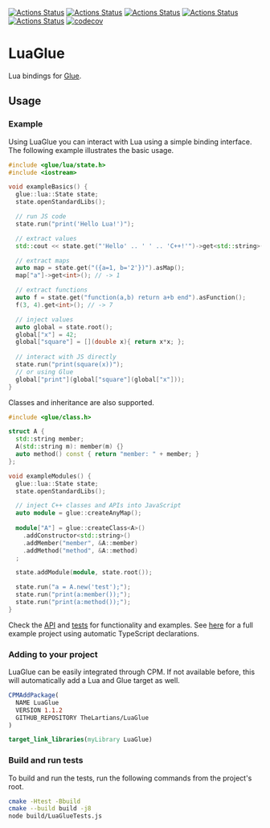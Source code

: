 [![Actions Status](https://github.com/TheLartians/LuaGlue/workflows/MacOS/badge.svg)](https://github.com/TheLartians/LuaGlue/actions)
[![Actions Status](https://github.com/TheLartians/LuaGlue/workflows/Windows/badge.svg)](https://github.com/TheLartians/LuaGlue/actions)
[![Actions Status](https://github.com/TheLartians/LuaGlue/workflows/Ubuntu/badge.svg)](https://github.com/TheLartians/LuaGlue/actions)
[![Actions Status](https://github.com/TheLartians/LuaGlue/workflows/Style/badge.svg)](https://github.com/TheLartians/LuaGlue/actions)
[![Actions Status](https://github.com/TheLartians/LuaGlue/workflows/Install/badge.svg)](https://github.com/TheLartians/LuaGlue/actions)
[![codecov](https://codecov.io/gh/TheLartians/LuaGlue/branch/master/graph/badge.svg)](https://codecov.io/gh/TheLartians/LuaGlue)

# LuaGlue

Lua bindings for [Glue](https://github.com/TheLartians/Glue).

## Usage

### Example

Using LuaGlue you can interact with Lua using a simple binding interface.
The following example illustrates the basic usage.

```cpp
#include <glue/lua/state.h>
#include <iostream>

void exampleBasics() {
  glue::lua::State state;
  state.openStandardLibs();

  // run JS code
  state.run("print('Hello Lua!')");

  // extract values
  std::cout << state.get("'Hello' .. ' ' .. 'C++!'")->get<std::string>() << std::endl;

  // extract maps
  auto map = state.get("({a=1, b='2'})").asMap();
  map["a"]->get<int>(); // -> 1

  // extract functions
  auto f = state.get("function(a,b) return a+b end").asFunction();
  f(3, 4).get<int>(); // -> 7

  // inject values
  auto global = state.root();
  global["x"] = 42;
  global["square"] = [](double x){ return x*x; };
  
  // interact with JS directly
  state.run("print(square(x))");
  // or using Glue
  global["print"](global["square"](global["x"]));
}
```

Classes and inheritance are also supported.

```cpp
#include <glue/class.h>

struct A {
  std::string member;
  A(std::string m): member(m) {}
  auto method() const { return "member: " + member; }
};

void exampleModules() {
  glue::lua::State state;
  state.openStandardLibs();

  // inject C++ classes and APIs into JavaScript
  auto module = glue::createAnyMap();
  
  module["A"] = glue::createClass<A>()
    .addConstructor<std::string>()
    .addMember("member", &A::member)
    .addMethod("method", &A::method)
  ;

  state.addModule(module, state.root());

  state.run("a = A.new('test');");
  state.run("print(a:member());");
  state.run("print(a:method());");
}
```

Check the [API](include/glue/emscripten/state.h) and [tests](test/source/state.cpp) for functionality and examples.
See [here](https://github.com/TheLartians/TypeScriptXX) for a full example project using automatic TypeScript declarations.

### Adding to your project

LuaGlue can be easily integrated through CPM.
If not available before, this will automatically add a Lua and Glue target as well.

```cmake
CPMAddPackage(
  NAME LuaGlue
  VERSION 1.1.2
  GITHUB_REPOSITORY TheLartians/LuaGlue
)

target_link_libraries(myLibrary LuaGlue)
```

### Build and run tests

To build and run the tests, run the following commands from the project's root.

```bash
cmake -Htest -Bbuild
cmake --build build -j8
node build/LuaGlueTests.js
```
